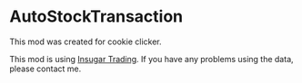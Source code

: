 # AutoStockTransaction
This mod was created for cookie clicker.

This mod is using [Insugar Trading](https://github.com/staticvariablejames/InsugarTrading).
If you have any problems using the data, please contact me.
